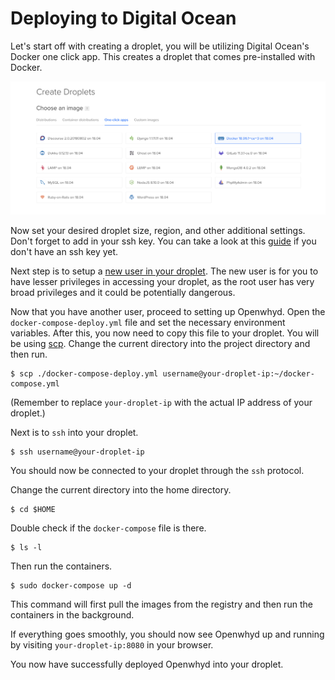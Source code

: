 # Deploying to Digital Ocean

Let's start off with creating a droplet, you will be utilizing Digital Ocean's Docker one click app. This creates a droplet that comes pre-installed with Docker.

![digital ocean docker](img/do-docker.png)

Now set your desired droplet size, region, and other additional settings. Don't forget to add in your ssh key. You can take a look at this [guide](https://www.digitalocean.com/docs/droplets/how-to/add-ssh-keys/) if you don't have an ssh key yet.

Next step is to setup a [new user in your droplet](https://www.digitalocean.com/community/tutorials/initial-server-setup-with-ubuntu-18-04). The new user is for you to have lesser privileges in accessing your droplet, as the root user has very broad privileges and it could be potentially dangerous.

Now that you have another user, proceed to setting up Openwhyd. Open the `docker-compose-deploy.yml` file and set the necessary environment variables. After this, you now need to copy this file to your droplet. You will be using [scp](https://linux.die.net/man/1/scp). Change the current directory into the project directory and then run.

```
$ scp ./docker-compose-deploy.yml username@your-droplet-ip:~/docker-compose.yml
```

(Remember to replace `your-droplet-ip` with the actual IP address of your droplet.)

Next is to `ssh` into your droplet.

```
$ ssh username@your-droplet-ip
```

You should now be connected to your droplet through the `ssh` protocol.

Change the current directory into the home directory.

```
$ cd $HOME
```

Double check if the `docker-compose` file is there.

```
$ ls -l
```

Then run the containers.

```
$ sudo docker-compose up -d
```

This command will first pull the images from the registry and then run the containers in the background.

If everything goes smoothly, you should now see Openwhyd up and running by visiting `your-droplet-ip:8080` in your browser.

You now have successfully deployed Openwhyd into your droplet.
